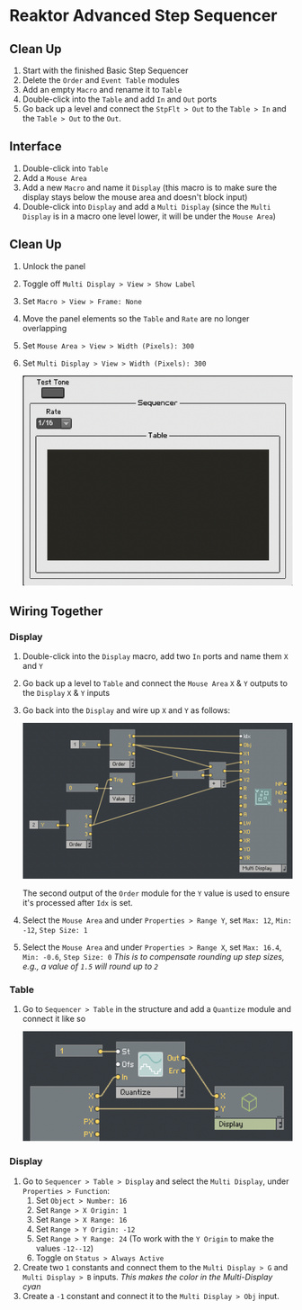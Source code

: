 # Reaktor Advanced Step Sequencer

## Clean Up

1. Start with the finished Basic Step Sequencer
2. Delete the `Order` and `Event Table` modules
3. Add an empty `Macro` and rename it to `Table`
4. Double-click into the `Table` and add `In` and `Out` ports
5. Go back up a level and connect the `StpFlt > Out` to the `Table > In` and the `Table > Out` to the `Out`.

## Interface

1. Double-click into `Table`
2. Add a `Mouse Area`
3. Add a new `Macro` and name it `Display` (this macro is to make sure the display stays below the mouse area and doesn't block input)
4. Double-click into `Display` and add a `Multi Display` (since the `Multi Display` is in a macro one level lower, it will be under the `Mouse Area`)

## Clean Up

1. Unlock the panel
2. Toggle off `Multi Display > View > Show Label`
3. Set `Macro > View > Frame: None`
4. Move the panel elements so the `Table` and `Rate` are no longer overlapping
5. Set `Mouse Area > View > Width (Pixels): 300`
6. Set `Multi Display > View > Width (Pixels): 300`

    ![Display](assets/advanced-step-sequencer/reaktor-advanced-step-sequencer-display.png)

## Wiring Together

### Display

1. Double-click into the `Display` macro, add two `In` ports and name them `X` and `Y`
2. Go back up a level to `Table` and connect the `Mouse Area` `X` & `Y` outputs to the `Display` `X` & `Y` inputs
3. Go back into the `Display` and wire up `X` and `Y` as follows:

    ![X & Y](assets/advanced-step-sequencer/reaktor-advanced-step-sequencer-x-y.png)

    The second output of the `Order` module for the `Y` value is used to ensure it's processed after `Idx` is set.

4. Select the `Mouse Area` and under `Properties > Range Y`, set `Max: 12`, `Min: -12`, `Step Size: 1`
5. Select the `Mouse Area` and under `Properties > Range X`, set `Max: 16.4`, `Min: -0.6`, `Step Size: 0` *This is to compensate rounding up step sizes, e.g., a value of `1.5` will round up to `2`*

### Table

1. Go to `Sequencer > Table` in the structure and add a `Quantize` module and connect it like so

    ![Table Quantize](assets/advanced-step-sequencer/reaktor-advanced-step-sequencer-table-quantize.png)

### Display

1. Go to `Sequencer > Table > Display` and select the `Multi Display`, under `Properties > Function`:
    1. Set `Object > Number: 16`
    2. Set `Range > X Origin: 1`
    3. Set `Range > X Range: 16`
    4. Set `Range > Y Origin: -12`
    5. Set `Range > Y Range: 24` (To work with the `Y Origin` to make the values `-12--12`)
    6. Toggle on `Status > Always Active`
2. Create two `1` constants and connect them to the `Multi Display > G` and `Multi Display > B` inputs. *This makes the color in the Multi-Display cyan*
3. Create a `-1` constant and connect it to the `Multi Display > Obj` input.
